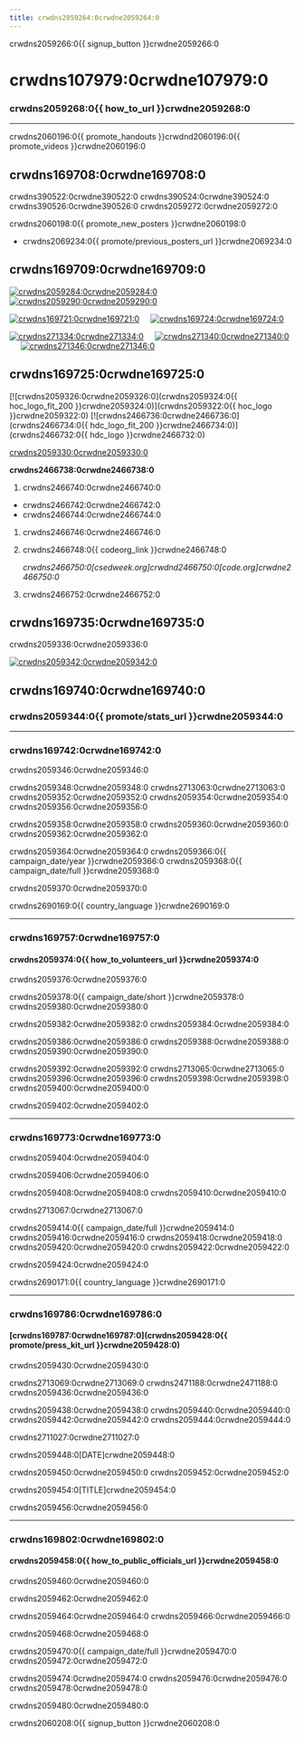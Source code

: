```yaml
---
title: crwdns2059264:0crwdne2059264:0
---
```


crwdns2059266:0{{ signup_button }}crwdne2059266:0

<link rel="stylesheet" type="text/css" href="/css/promote-page.css"></link>

# crwdns107979:0crwdne107979:0

### crwdns2059268:0{{ how_to_url }}crwdne2059268:0

* * *

crwdns2060196:0{{ promote_handouts }}crwdnd2060196:0{{ promote_videos }}crwdne2060196:0

<a id="posters"></a>

## crwdns169708:0crwdne169708:0

crwdns390522:0crwdne390522:0 crwdns390524:0crwdne390524:0 crwdns390526:0crwdne390526:0 crwdns2059272:0crwdne2059272:0

crwdns2060198:0{{ promote_new_posters }}crwdne2060198:0

* crwdns2069234:0{{ promote/previous_posters_url }}crwdne2069234:0

<a id="social"></a>

## crwdns169709:0crwdne169709:0

[![crwdns2059284:0crwdne2059284:0](crwdns2713049:0crwdne2713049:0)](crwdns2713047:0crwdne2713047:0)&nbsp;&nbsp;&nbsp;&nbsp; [![crwdns2059290:0crwdne2059290:0](crwdns2713053:0crwdne2713053:0)](crwdns2713051:0crwdne2713051:0)&nbsp;&nbsp;&nbsp;&nbsp;

[![crwdns169721:0crwdne169721:0](crwdns2713057:0crwdne2713057:0)](crwdns2713055:0crwdne2713055:0)&nbsp;&nbsp;&nbsp;&nbsp; [![crwdns169724:0crwdne169724:0](crwdns2713061:0crwdne2713061:0)](crwdns2713059:0crwdne2713059:0)&nbsp;&nbsp;&nbsp;&nbsp;

[![crwdns271334:0crwdne271334:0](crwdns2059312:0crwdne2059312:0)](crwdns2059310:0crwdne2059310:0)&nbsp;&nbsp;&nbsp;&nbsp; [![crwdns271340:0crwdne271340:0](crwdns2059316:0crwdne2059316:0)](crwdns2059314:0crwdne2059314:0)&nbsp;&nbsp;&nbsp;&nbsp; [![crwdns271346:0crwdne271346:0](crwdns2059320:0crwdne2059320:0)](crwdns2059318:0crwdne2059318:0)&nbsp;&nbsp;&nbsp;&nbsp;

<a id="logo"></a>

## crwdns169725:0crwdne169725:0

[![crwdns2059326:0crwdne2059326:0](crwdns2059324:0{{ hoc_logo_fit_200 }}crwdne2059324:0)](crwdns2059322:0{{ hoc_logo }}crwdne2059322:0) [![crwdns2466736:0crwdne2466736:0](crwdns2466734:0{{ hdc_logo_fit_200 }}crwdne2466734:0)](crwdns2466732:0{{ hdc_logo }}crwdne2466732:0)

[crwdns2059330:0crwdne2059330:0](crwdns2059328:0crwdne2059328:0)

**crwdns2466738:0crwdne2466738:0**

1. crwdns2466740:0crwdne2466740:0

<ul style="margin-top: 0px">
  <li>
    crwdns2466742:0crwdne2466742:0
  </li>
  <li>
    crwdns2466744:0crwdne2466744:0
  </li>
</ul>

1. crwdns2466746:0crwdne2466746:0
2. crwdns2466748:0{{ codeorg_link }}crwdne2466748:0
    
    *crwdns2466750:0[csedweek.org]crwdnd2466750:0[code.org]crwdne2466750:0*

3. crwdns2466752:0crwdne2466752:0

<a id="stickers"></a>

## crwdns169735:0crwdne169735:0

crwdns2059336:0crwdne2059336:0<br />

[![crwdns2059342:0crwdne2059342:0](crwdns2059340:0crwdne2059340:0)](crwdns2059338:0crwdne2059338:0)

<a id="sample-emails"></a>

## crwdns169740:0crwdne169740:0

### crwdns2059344:0{{ promote/stats_url }}crwdne2059344:0

* * *

<a id="email"></a>

### crwdns169742:0crwdne169742:0

crwdns2059346:0crwdne2059346:0 <br />

crwdns2059348:0crwdne2059348:0 crwdns2713063:0crwdne2713063:0 crwdns2059352:0crwdne2059352:0 crwdns2059354:0crwdne2059354:0 crwdns2059356:0crwdne2059356:0

crwdns2059358:0crwdne2059358:0 crwdns2059360:0crwdne2059360:0 crwdns2059362:0crwdne2059362:0

crwdns2059364:0crwdne2059364:0 crwdns2059366:0{{ campaign_date/year }}crwdne2059366:0 crwdns2059368:0{{ campaign_date/full }}crwdne2059368:0

crwdns2059370:0crwdne2059370:0

crwdns2690169:0{{ country_language }}crwdne2690169:0<br />

* * *

<a id="help-schools"></a>

### crwdns169757:0crwdne169757:0

#### crwdns2059374:0{{ how_to_volunteers_url }}crwdne2059374:0

crwdns2059376:0crwdne2059376:0

crwdns2059378:0{{ campaign_date/short }}crwdne2059378:0 crwdns2059380:0crwdne2059380:0

crwdns2059382:0crwdne2059382:0 crwdns2059384:0crwdne2059384:0

crwdns2059386:0crwdne2059386:0 crwdns2059388:0crwdne2059388:0 crwdns2059390:0crwdne2059390:0

crwdns2059392:0crwdne2059392:0 crwdns2713065:0crwdne2713065:0 crwdns2059396:0crwdne2059396:0 crwdns2059398:0crwdne2059398:0 crwdns2059400:0crwdne2059400:0

crwdns2059402:0crwdne2059402:0<br />

* * *

<a id="parents"></a>

### crwdns169773:0crwdne169773:0

crwdns2059404:0crwdne2059404:0

crwdns2059406:0crwdne2059406:0

crwdns2059408:0crwdne2059408:0 crwdns2059410:0crwdne2059410:0

crwdns2713067:0crwdne2713067:0

crwdns2059414:0{{ campaign_date/full }}crwdne2059414:0 crwdns2059416:0crwdne2059416:0 crwdns2059418:0crwdne2059418:0 crwdns2059420:0crwdne2059420:0 crwdns2059422:0crwdne2059422:0

crwdns2059424:0crwdne2059424:0

crwdns2690171:0{{ country_language }}crwdne2690171:0<br />

* * *

<a id="media-pitch"></a>

### crwdns169786:0crwdne169786:0

#### [crwdns169787:0crwdne169787:0](crwdns2059428:0{{ promote/press_kit_url }}crwdne2059428:0)

crwdns2059430:0crwdne2059430:0

crwdns2713069:0crwdne2713069:0 crwdns2471188:0crwdne2471188:0 crwdns2059436:0crwdne2059436:0

crwdns2059438:0crwdne2059438:0 crwdns2059440:0crwdne2059440:0 crwdns2059442:0crwdne2059442:0 crwdns2059444:0crwdne2059444:0

crwdns2711027:0crwdne2711027:0

crwdns2059448:0[DATE]crwdne2059448:0

crwdns2059450:0crwdne2059450:0 crwdns2059452:0crwdne2059452:0

crwdns2059454:0[TITLE]crwdne2059454:0

crwdns2059456:0crwdne2059456:0<br />

* * *

<a id="politicians"></a>

### crwdns169802:0crwdne169802:0

#### crwdns2059458:0{{ how_to_public_officials_url }}crwdne2059458:0

crwdns2059460:0crwdne2059460:0

crwdns2059462:0crwdne2059462:0

crwdns2059464:0crwdne2059464:0 crwdns2059466:0crwdne2059466:0

crwdns2059468:0crwdne2059468:0

crwdns2059470:0{{ campaign_date/full }}crwdne2059470:0 crwdns2059472:0crwdne2059472:0

crwdns2059474:0crwdne2059474:0 crwdns2059476:0crwdne2059476:0 crwdns2059478:0crwdne2059478:0

crwdns2059480:0crwdne2059480:0

crwdns2060208:0{{ signup_button }}crwdne2060208:0